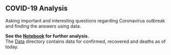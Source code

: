 ## COVID-19 Analysis

Asking important and interesting questions regarding Coronavirus outbreak and finding the answers using data.

<b>See the [Notebook](https://nbviewer.jupyter.org/github/akashadhikari/covid19_analysis/blob/master/covid_19.ipynb) for further analysis. </b>    
The [Data](https://github.com/akashadhikari/covid19_analysis/tree/master/data) directory contains data for confirmed, recovered and deaths as of today.